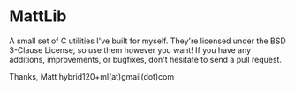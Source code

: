 MattLib
=======

A small set of C utilities I've built for myself. They're licensed under the
BSD 3-Clause License, so use them however you want! If you have any additions,
improvements, or bugfixes, don't hesitate to send a pull request.

Thanks,
Matt
hybrid120+ml(at)gmail(dot)com
